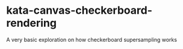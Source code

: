 # kata-canvas-checkerboard-rendering
A very basic exploration on how checkerboard supersampling works
